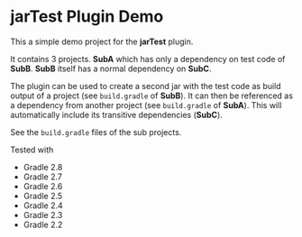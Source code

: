 jarTest Plugin Demo
===================

This a simple demo project for the **jarTest** plugin.

It contains 3 projects. **SubA** which has only a dependency on test code of **SubB**. **SubB**
itself has a normal dependency on **SubC**.

The plugin can be used to create a second jar with the test code as build output of a project
(see `build.gradle` of **SubB**). It can then be referenced as a dependency from another
project (see `build.gradle` of **SubA**). This will automatically include its transitive
dependencies (**SubC**).

See the `build.gradle` files of the sub projects.

Tested with

* Gradle 2.8
* Gradle 2.7
* Gradle 2.6
* Gradle 2.5
* Gradle 2.4
* Gradle 2.3
* Gradle 2.2
